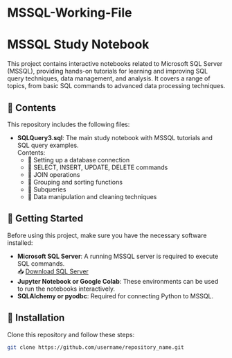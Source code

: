 # MSSQL-Working-File
# MSSQL Study Notebook

This project contains interactive notebooks related to Microsoft SQL Server (MSSQL), providing hands-on tutorials for learning and improving SQL query techniques, data management, and analysis. It covers a range of topics, from basic SQL commands to advanced data processing techniques.

## 📂 Contents

This repository includes the following files:

- **SQLQuery3.sql**: The main study notebook with MSSQL tutorials and SQL query examples.  
  Contents:  
  - 📌 Setting up a database connection  
  - 📌 SELECT, INSERT, UPDATE, DELETE commands  
  - 📌 JOIN operations  
  - 📌 Grouping and sorting functions  
  - 📌 Subqueries  
  - 📌 Data manipulation and cleaning techniques  

## 🚀 Getting Started

Before using this project, make sure you have the necessary software installed:

- **Microsoft SQL Server**: A running MSSQL server is required to execute SQL commands.  
  📥 [Download SQL Server](https://www.microsoft.com/en-us/sql-server/sql-server-downloads)  
- **Jupyter Notebook or Google Colab**: These environments can be used to run the notebooks interactively.  
- **SQLAlchemy or pyodbc**: Required for connecting Python to MSSQL.  

## 🔧 Installation

Clone this repository and follow these steps:

```bash
git clone https://github.com/username/repository_name.git
